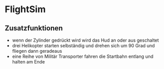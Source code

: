 # FlightSim

## Zusatzfunktionen
- wenn der Zylinder gedrückt wird wird das Hud an oder aus geschaltet
- drei Helikopter starten selbständig und drehen sich um 90 Grad und fliegen dann geradeaus
- eine Reihe von Militär Transporter fahren die Startbahn entlang und halten am Ende
